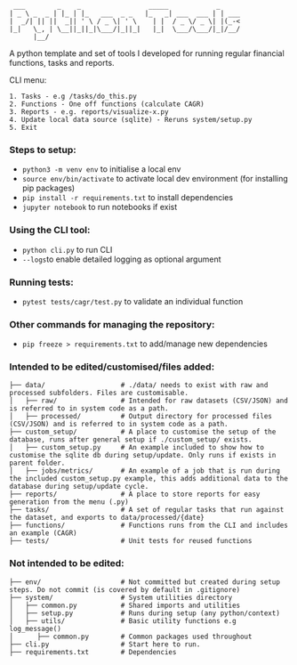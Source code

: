 ```
 ___        _    _                 _____            _     
| _ \ _  _ | |_ | |_   ___  _ _   |_   _| ___  ___ | | ___
|  _/| || ||  _|| ' \ / _ \| ' \    | |  / _ \/ _ \| |(_-<
|_|   \_, | \__||_||_|\___/|_||_|   |_|  \___/\___/|_|/__/
      |__/                                                
```

A python template and set of tools I developed for running regular financial functions, tasks and reports. 

CLI menu:

```
1. Tasks - e.g /tasks/do_this.py
2. Functions - One off functions (calculate CAGR)
3. Reports - e.g. reports/visualize-x.py 
4. Update local data source (sqlite) - Reruns system/setup.py 
5. Exit
```

### Steps to setup:
- ```python3 -m venv env``` to initialise a local env
- ```source env/bin/activate``` to activate local dev environment (for installing pip packages)
- ```pip install -r requirements.txt``` to install dependencies 
- ```jupyter notebook``` to run notebooks if exist

### Using the CLI tool:
- ```python cli.py``` to run CLI
- ```--logs```to enable detailed logging as optional argument

### Running tests:
- ```pytest tests/cagr/test.py``` to validate an individual function

### Other commands for managing the repository:
- ```pip freeze > requirements.txt``` to add/manage new dependencies 

### Intended to be edited/customised/files added:
``` 
├── data/                   # ./data/ needs to exist with raw and processed subfolders. Files are customisable.   
│   ├── raw/                # Intended for raw datasets (CSV/JSON) and is referred to in system code as a path.
│   ├── processed/          # Output directory for processed files (CSV/JSON) and is referred to in system code as a path.
├── custom_setup/           # A place to customise the setup of the database, runs after general setup if ./custom_setup/ exists.
│   ├── custom_setup.py     # An example included to show how to customise the sqlite db during setup/update. Only runs if exists in parent folder.
│   ├── jobs/metrics/       # An example of a job that is run during the included custom_setup.py example, this adds additional data to the database during setup/update cycle.
├── reports/                # A place to store reports for easy generation from the menu (.py)
├── tasks/                  # A set of regular tasks that run against the dataset, and exports to data/processed/{date}
├── functions/              # Functions runs from the CLI and includes an example (CAGR)
├── tests/                  # Unit tests for reused functions
```

### Not intended to be edited:
``` 
├── env/                    # Not committed but created during setup steps. Do not commit (is covered by default in .gitignore)
├── system/                 # System utilities directory
│   ├── common.py           # Shared imports and utilities
│   ├── setup.py            # Runs during setup (any python/context)
│   ├── utils/              # Basic utility functions e.g log_message()
│      ├── common.py        # Common packages used throughout
├── cli.py                  # Start here to run.
├── requirements.txt        # Dependencies 
```